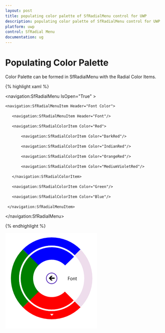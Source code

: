 ```yaml
---
layout: post
title: populating color palette of SfRadialMenu control for UWP
description: populating color palette of SfRadialMenu control for UWP
platform: uwp
control: SfRadial Menu 
documentation: ug
---
```


# Populating Color Palette

Color Palette can be formed in SfRadialMenu with the Radial Color Items. 

{% highlight xaml %}

<navigation:SfRadialMenu IsOpen="True" >

    <navigation:SfRadialMenuItem Header="Font Color">

       <navigation:SfRadialMenuItem Header="Font"/>

       <navigation:SfRadialColorItem Color="Red">

           <navigation:SfRadialColorItem Color="DarkRed"/>

           <navigation:SfRadialColorItem Color="IndianRed"/>

           <navigation:SfRadialColorItem Color="OrangeRed"/>

           <navigation:SfRadialColorItem Color="MediumVioletRed"/>

       </navigation:SfRadialColorItem>

       <navigation:SfRadialColorItem Color="Green"/>

       <navigation:SfRadialColorItem Color="Blue"/>

     </navigation:SfRadialMenuItem>

</navigation:SfRadialMenu>

{% endhighlight %}

![](Populating-Color-Palette_images/Populating-Color-Palette_img1.png)







